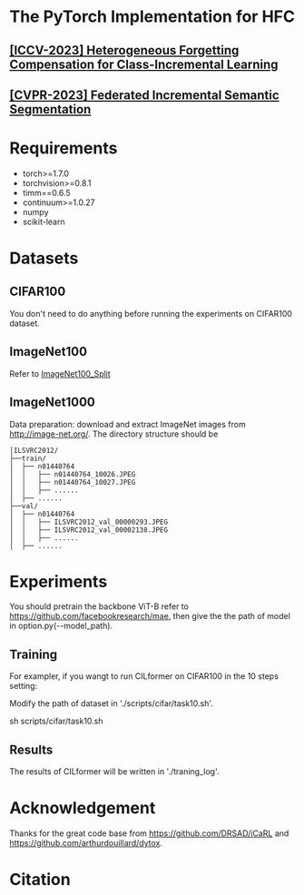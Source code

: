 # The PyTorch Implementation for HFC

## [[ICCV-2023] Heterogeneous Forgetting Compensation for Class-Incremental Learning]([https://openaccess.thecvf.com/content/CVPR2023/html/Dong_Federated_Incremental_Semantic_Segmentation_CVPR_2023_paper.html])
## [[CVPR-2023] Federated Incremental Semantic Segmentation](https://openaccess.thecvf.com/content/CVPR2023/html/Dong_Federated_Incremental_Semantic_Segmentation_CVPR_2023_paper.html)
# Requirements
- torch>=1.7.0
- torchvision>=0.8.1
- timm==0.6.5
- continuum>=1.0.27
- numpy
- scikit-learn

# Datasets
## CIFAR100
You don't need to do anything before running the experiments on CIFAR100 dataset.
## ImageNet100
Refer to [ImageNet100_Split](https://github.com/arthurdouillard/incremental_learning.pytorch/tree/master/imagenet_split)
## ImageNet1000
Data preparation: download and extract ImageNet images from http://image-net.org/. The directory structure should be
```
│ILSVRC2012/
├──train/
│  ├── n01440764
│  │   ├── n01440764_10026.JPEG
│  │   ├── n01440764_10027.JPEG
│  │   ├── ......
│  ├── ......
├──val/
│  ├── n01440764
│  │   ├── ILSVRC2012_val_00000293.JPEG
│  │   ├── ILSVRC2012_val_00002138.JPEG
│  │   ├── ......
│  ├── ......
```

# Experiments
You should pretrain the backbone ViT-B refer to https://github.com/facebookresearch/mae, then give the the path of model in option.py(--model_path).
## Training 
For exampler, if you wangt to run CILformer on CIFAR100 in the 10 steps setting:

Modify the path of dataset in './scripts/cifar/task10.sh'.

sh scripts/cifar/task10.sh
## Results
The results of CILformer will be  written in './traning_log'.

# Acknowledgement
Thanks for the great code base from https://github.com/DRSAD/iCaRL and https://github.com/arthurdouillard/dytox.

# Citation
